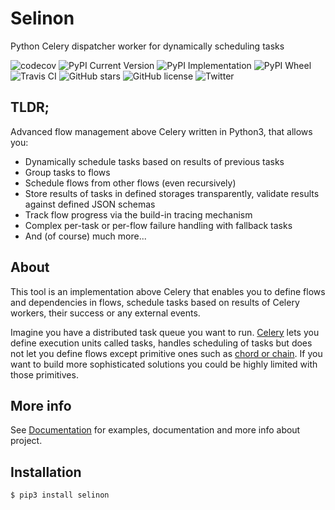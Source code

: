 # Selinon
Python Celery dispatcher worker for dynamically scheduling tasks

![codecov](https://codecov.io/gh/selinon/selinon/branch/master/graph/badge.svg)
![PyPI Current Version](https://img.shields.io/pypi/v/selinon.svg)
![PyPI Implementation](https://img.shields.io/pypi/implementation/selinon.svg)
![PyPI Wheel](https://img.shields.io/pypi/wheel/selinon.svg)
![Travis CI](https://travis-ci.org/selinon/selinon.svg?branch=master)
![GitHub stars](https://img.shields.io/github/stars/selinon/selinon.svg)
![GitHub license](https://img.shields.io/badge/license-GPLv2-blue.svg)
![Twitter](https://img.shields.io/twitter/url/http/github.com/selinon/selinon.svg?style=social)

## TLDR;

Advanced flow management above Celery written in Python3, that allows you:

  - Dynamically schedule tasks based on results of previous tasks
  - Group tasks to flows
  - Schedule flows from other flows (even recursively)
  - Store results of tasks in defined storages transparently, validate results against defined JSON schemas
  - Track flow progress via the build-in tracing mechanism
  - Complex per-task or per-flow failure handling with fallback tasks
  - And (of course) much more...

## About

This tool is an implementation above Celery that enables you to define flows and dependencies in flows, schedule tasks based on results of Celery workers, their success or any external events.

Imagine you have a distributed task queue you want to run. [Celery](http://www.celeryproject.org/) lets you define execution units called tasks, handles scheduling of tasks but does not let you define flows except primitive ones such as [chord or chain](http://docs.celeryproject.org/en/latest/userguide/canvas.html). If you want to build more sophisticated solutions you could be highly limited with those primitives.

## More info

See [Documentation](https://selinon.github.io/selinon) for examples, documentation and more info about project.

## Installation

```
$ pip3 install selinon
```


